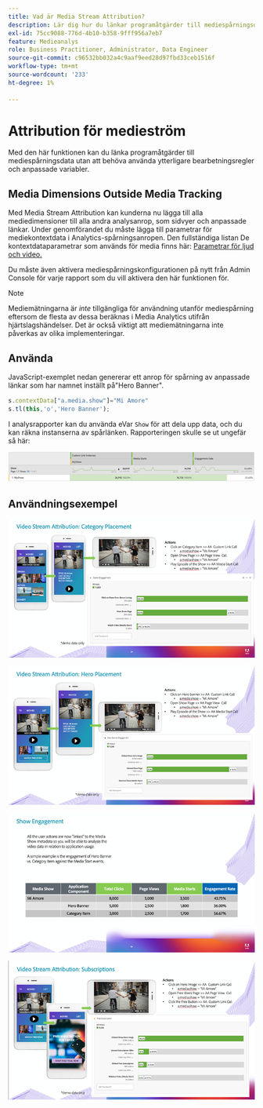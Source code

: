 ```yaml
---
title: Vad är Media Stream Attribution?
description: Lär dig hur du länkar programåtgärder till mediespårningsdata utan att behöva använda ytterligare bearbetningsregler och anpassade variabler.
exl-id: 75cc9088-776d-4b10-b358-9fff956a7eb7
feature: Medieanalys
role: Business Practitioner, Administrator, Data Engineer
source-git-commit: c96532bb032a4c9aaf9eed28d97fbd33ceb1516f
workflow-type: tm+mt
source-wordcount: '233'
ht-degree: 1%

---
```


# Attribution för medieström

Med den här funktionen kan du länka programåtgärder till mediespårningsdata utan att behöva använda ytterligare bearbetningsregler och anpassade variabler.

## Media Dimensions Outside Media Tracking

Med Media Stream Attribution kan kunderna nu lägga till alla mediedimensioner
till alla andra analysanrop, som sidvyer och anpassade länkar. Under genomförandet
du måste lägga till parametrar för mediekontextdata i Analytics-spårningsanropen. Den fullständiga listan
De kontextdataparametrar som används för media finns här: [Parametrar för ljud och video.](/help/metrics-and-metadata/audio-video-parameters.md)

Du måste även aktivera mediespårningskonfigurationen på nytt från Admin Console för varje rapport som du vill aktivera den här funktionen för.

>[!NOTE]
>
>Mediemätningarna är _inte_ tillgängliga för användning utanför mediespårning eftersom de flesta av dessa beräknas i Media Analytics utifrån hjärtslagshändelser. Det är också viktigt att mediemätningarna inte påverkas av olika implementeringar.

## Använda

JavaScript-exemplet nedan genererar ett anrop för spårning av anpassade länkar som har namnet inställt på&quot;Hero Banner&quot;.

```javascript
s.contextData["a.media.show"]="Mi Amore"
s.tl(this,'o','Hero Banner');
```

I analysrapporter kan du använda eVar `Show` för att dela upp data, och du kan räkna instanserna av spårlänken. Rapporteringen skulle se ut ungefär så här:

![](/assets/myShow-rpt-1.png)

## Användningsexempel

![](/assets/vid-stream-attr-category.png)

![](/assets/vid-stream-attr-hero.png)

![](/assets/show-engagement.png)

![](/assets/vid-stream-attr-subs.png)
